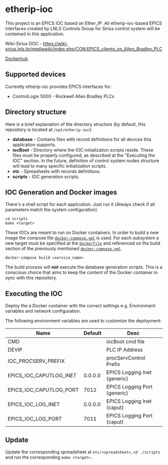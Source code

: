 # etherip-ioc

This project is an EPICS IOC based on Ether_IP. All etherip-ioc-based EPICS interfaces created by LNLS Controls Group for Sirius control system will be contained in this application.

Wiki-Sirius DOC - https://wiki-sirius.lnls.br/mediawiki/index.php/CON:EPICS_clients_on_Allen_Bradley_PLC

[Dockerhub](https://hub.docker.com/r/lnlscon/etheripioc_base/tags?page=1&ordering=last_updated)

## Supported devices

Currently etherip-ioc provides EPICS interfaces for:

- ControlLogix 5000 - Rockwell Allen Bradley PLCs

## Directory structure

Here is a brief explanation of the directory structure (by default, this repository is located at `/opt/etherip-ioc`):

- **database** - Contains files with record definitions for all devices this application supports.
- **iocBoot** - Directory where the IOC initialization scripts reside. These files must be properly configured, as described at the "Executing the IOC" section. In the future, definition of control system nodes structure will lead to many specific initialization scripts.
- **etc** - Spreasheets with records definitions.
- **scripts** - IOC generation scripts.

## IOC Generation and Docker images

There's a shell script for each application. Just run it (Always check if all parameters match the system configuration).

```command
cd scripts
make <target>
```

These IOCs are meant to run on Docker containers. In order to build a new image the compose file [`docker-compose.yml`](./docker-compose.yml) is used. For each subsystem a new target must be specified at the [`Dockerfile`](./Dockerfile) and referenced on the build section of the previously mentioned [`docker-compose.yml`](./docker-compose.yml).

```command
docker-compose build <service_name>
```

The build process will **not** execute the database generation scripts. This is a conscious choice that aims to keep the content of the Docker container in sync with this repository.

## Executing the IOC

Deploy the a Docker container with the correct settings e.g. Environment variables and network configuration.

The following environment variables are used to customize the deployment:

| Name                    | Default | Desc                         |
| ----------------------- | ------- | ---------------------------- |
| CMD                     |         | iocBoot cmd file             |
| DEVIP                   |         | PLC IP Address               |
| IOC_PROCSERV_PREFIX     |         | procServControl Prefix       |
| EPICS_IOC_CAPUTLOG_INET | 0.0.0.0 | EPICS Logging Inet (generic) |
| EPICS_IOC_CAPUTLOG_PORT | 7012    | EPICS Logging Port (generic) |
| EPICS_IOC_LOG_INET      | 0.0.0.0 | EPICS Logging Inet (caput)   |
| EPICS_IOC_LOG_PORT      | 7011    | EPICS Logging Port (caput)   |

## Update

Update the corresponding spreadsheet at `etc/<spreadsheet>`, `cd ./scripts` and run the corresponding `make <target>`.
